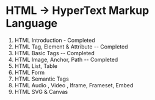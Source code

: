 # HTML -> HyperText Markup Language

1. HTML Introduction - Completed
2. HTML Tag, Element & Attribute -- Completed
3. HTML Basic Tags -- Completed
4. HTML Image, Anchor, Path  -- Completed
5. HTML List, Table
6. HTML Form
7. HTML Semantic Tags
8. HTML Audio , Video , Iframe, Frameset, Embed
9. HTML SVG & Canvas